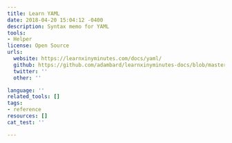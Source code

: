 ```yaml
---
title: Learn YAML
date: 2018-04-20 15:04:12 -0400
description: Syntax memo for YAML
tools:
- Helper
license: Open Source
urls:
  website: https://learnxinyminutes.com/docs/yaml/
  github: https://github.com/adambard/learnxinyminutes-docs/blob/master/yaml.html.markdown
  twitter: ''
  other: ''

language: ''
related_tools: []
tags:
- reference
resources: []
cat_test: ''

---
```


